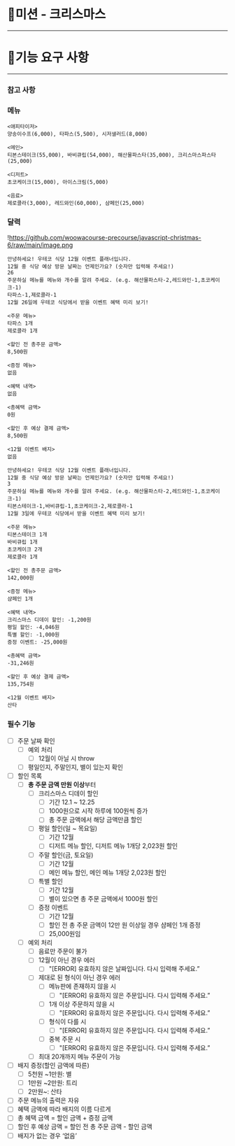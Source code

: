 # 🌲미션 - 크리스마스

---

# 🚀기능 요구 사항

---

### 참고 사항

### 메뉴

```
<애피타이저>
양송이수프(6,000), 타파스(5,500), 시저샐러드(8,000)

<메인>
티본스테이크(55,000), 바비큐립(54,000), 해산물파스타(35,000), 크리스마스파스타(25,000)

<디저트>
초코케이크(15,000), 아이스크림(5,000)

<음료>
제로콜라(3,000), 레드와인(60,000), 샴페인(25,000)

```

### 달력

!https://github.com/woowacourse-precourse/javascript-christmas-6/raw/main/image.png

```
안녕하세요! 우테코 식당 12월 이벤트 플래너입니다.
12월 중 식당 예상 방문 날짜는 언제인가요? (숫자만 입력해 주세요!)
26
주문하실 메뉴를 메뉴와 개수를 알려 주세요. (e.g. 해산물파스타-2,레드와인-1,초코케이크-1)
타파스-1,제로콜라-1
12월 26일에 우테코 식당에서 받을 이벤트 혜택 미리 보기!

<주문 메뉴>
타파스 1개
제로콜라 1개

<할인 전 총주문 금액>
8,500원

<증정 메뉴>
없음

<혜택 내역>
없음

<총혜택 금액>
0원

<할인 후 예상 결제 금액>
8,500원

<12월 이벤트 배지>
없음

```

```
안녕하세요! 우테코 식당 12월 이벤트 플래너입니다.
12월 중 식당 예상 방문 날짜는 언제인가요? (숫자만 입력해 주세요!)
3
주문하실 메뉴를 메뉴와 개수를 알려 주세요. (e.g. 해산물파스타-2,레드와인-1,초코케이크-1)
티본스테이크-1,바비큐립-1,초코케이크-2,제로콜라-1
12월 3일에 우테코 식당에서 받을 이벤트 혜택 미리 보기!

<주문 메뉴>
티본스테이크 1개
바비큐립 1개
초코케이크 2개
제로콜라 1개

<할인 전 총주문 금액>
142,000원

<증정 메뉴>
샴페인 1개

<혜택 내역>
크리스마스 디데이 할인: -1,200원
평일 할인: -4,046원
특별 할인: -1,000원
증정 이벤트: -25,000원

<총혜택 금액>
-31,246원

<할인 후 예상 결제 금액>
135,754원

<12월 이벤트 배지>
산타

```

### 필수 기능

- [ ] 주문 날짜 확인
  - [ ] 예외 처리
    - [ ] 12월이 아닐 시 throw
  - [ ] 평일인지, 주말인지, 별이 있는지 확인
- [ ] 할인 목록
  - [ ] **총 주문 금액 만원 이상**부터
    - [ ] 크리스마스 디데이 할인
      - [ ] 기간 12.1 ~ 12.25
      - [ ] 1000원으로 시작 하루에 100원씩 증가
      - [ ] 총 주문 금액에서 해당 금액만큼 할인
    - [ ] 평일 할인(일 ~ 목요일)
      - [ ] 기간 12월
      - [ ] 디저트 메뉴 할인, 디저트 메뉴 1개당 2,023원 할인
    - [ ] 주말 할인(금, 토요일)
      - [ ] 기간 12월
      - [ ] 메인 메뉴 할인, 메인 메뉴 1개당 2,023원 할인
    - [ ] 특별 할인
      - [ ] 기간 12월
      - [ ] 별이 있으면 총 주문 금액에서 1000원 할인
    - [ ] 증정 이벤트
      - [ ] 기간 12월
      - [ ] 할인 전 총 주문 금액이 12만 원 이상일 경우 샴페인 1개 증정
      - [ ] 25,000원임
  - [ ] 예외 처리
    - [ ] 음료만 주문이 불가
    - [ ] 12월이 아닌 경우 에러
      - [ ] "[ERROR] 유효하지 않은 날짜입니다. 다시 입력해 주세요.”
    - [ ] 제대로 된 형식이 아닌 경우 에러
      - [ ] 메뉴판에 존재하지 않을 시
        - [ ] "[ERROR] 유효하지 않은 주문입니다. 다시 입력해 주세요.”
      - [ ] 1개 이상 주문하지 않을 시
        - [ ] "[ERROR] 유효하지 않은 주문입니다. 다시 입력해 주세요.”
      - [ ] 형식이 다를 시
        - [ ] "[ERROR] 유효하지 않은 주문입니다. 다시 입력해 주세요.”
      - [ ] 중복 주문 시
        - [ ] "[ERROR] 유효하지 않은 주문입니다. 다시 입력해 주세요.”
    - [ ] 최대 20개까지 메뉴 주문이 가능
- [ ] 배지 증정(할인 금액에 따른)
  - [ ] 5천원 ~1만원: 별
  - [ ] 1만원 ~2만원: 트리
  - [ ] 2만원~: 산타
- [ ] 주문 메뉴의 출력은 자유
- [ ] 혜택 금액에 따라 배지의 이름 다르게
- [ ] 총 혜택 금액 = 할인 금액 + 증정 금액
- [ ] 할인 후 예상 금액 = 할인 전 총 주문 금액 - 할인 금액
- [ ] 배지가 없는 경우 ‘없음’
